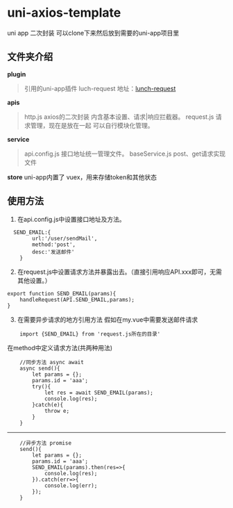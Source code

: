 # uni-axios-template
uni app 二次封装 可以clone下来然后放到需要的uni-app项目里 

## 文件夹介绍

**plugin**
>引用的uni-app插件 luch-request 
地址：[lunch-request](https://ext.dcloud.net.cn/plugin?id=392)

**apis**
>http.js axios的二次封装 内含基本设置、请求|响应拦截器。
>request.js 请求管理，现在是放在一起  可以自行模块化管理。

**service**
>api.config.js 接口地址统一管理文件。
>baseService.js post、get请求实现文件

**store**
uni-app内置了 vuex，用来存储token和其他状态

## 使用方法 
1. 在api.config.js中设置接口地址及方法。
```
  SEND_EMAIL:{
		url:'/user/sendMail',
		method:'post',
		desc:'发送邮件'
	}
```
2. 在request.js中设置请求方法并暴露出去。（直接引用响应API.xxx即可，无需其他设置。）
```
export function SEND_EMAIL(params){
	handleRequest(API.SEND_EMAIL,params);
}
```
3. 在需要异步请求的地方引用方法
假如在my.vue中需要发送邮件请求 
```
    import {SEND_EMAIL} from 'request.js所在的目录'
```
在method中定义请求方法(共两种用法)
```
    //同步方法 async await
    async send(){
        let params = {};
        params.id = 'aaa';
        try(){
            let res = await SEND_EMAIL(params);
            console.log(res);
        }catch(e){
            throw e;
        }
    }
```

----

```
    //异步方法 promise
    send(){
        let params = {};
        params.id = 'aaa';
        SEND_EMAIL(params).then(res=>{
            console.log(res);
        }).catch(err=>{
            console.log(err);
        });
    }
```

